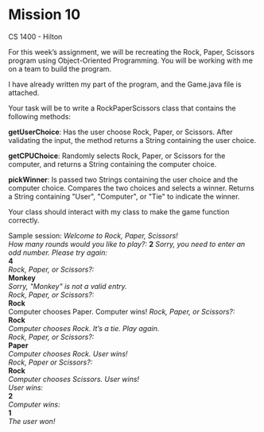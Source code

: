 # Mission 10

CS 1400 - Hilton

For this week’s assignment, we will be recreating the Rock, Paper, Scissors program using Object-Oriented Programming. You will be working with me on a team to build the program.

I have already written my part of the program, and the Game.java file is attached.

Your task will be to write a RockPaperScissors class that contains the following methods:

**getUserChoice**: Has the user choose Rock, Paper, or Scissors. After validating the input, the method returns a String containing the user choice.

**getCPUChoice**: Randomly selects Rock, Paper, or Scissors for the computer, and returns a String containing the computer choice.

**pickWinner**: Is passed two Strings containing the user choice and the computer choice. Compares the two choices and selects a winner. Returns a String containing "User", "Computer", or "Tie" to indicate the winner.

Your class should interact with my class to make the game function correctly.


Sample session:
*Welcome to Rock, Paper, Scissors!*  
*How many rounds would you like to play?:*
**2**
*Sorry, you need to enter an odd number. Please try again:*  
**4**  
*Rock, Paper, or Scissors?:*  
**Monkey**  
*Sorry, "Monkey" is not a valid entry.*  
*Rock, Paper, or Scissors?:*  
**Rock**  
Computer chooses Paper. Computer wins!
*Rock, Paper, or Scissors?:*  
**Rock**  
*Computer chooses Rock. It’s a tie. Play again.*  
*Rock, Paper, or Scissors?:*  
**Paper**  
*Computer chooses Rock. User wins!*  
*Rock, Paper or Scissors?:*  
**Rock**  
*Computer chooses Scissors. User wins!*  
*User wins:*  
**2**  
*Computer wins:*  
**1**  
*The user won!*  
